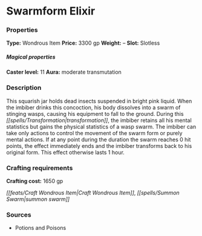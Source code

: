 ﻿---
Title: "Swarmform Elixir"
Type: "Wondrous Item"
Price: "3300 gp"
Weight: "–"
Slot: "Slotless"
Caster level: "11"
Aura: "moderate transmutation"
Description: |
  "This squarish jar holds dead insects suspended in bright pink liquid. When the imbiber drinks this concoction, his body dissolves into a swarm of stinging wasps, causing his equipment to fall to the ground. During this transformation, the imbiber retains all his mental statistics but gains the physical statistics of a wasp swarm. The imbiber can take only actions to control the movement of the swarm form or purely mental actions. If at any point during the duration the swarm reaches 0 hit points, the effect immediately ends and the imbiber transforms back to his original form. This effect otherwise lasts 1 hour."
Crafting cost: "1650 gp"
Sources: "['Potions and Poisons']"
---

# Swarmform Elixir

### Properties

**Type:** Wondrous Item **Price:** 3300 gp **Weight:** – **Slot:** Slotless

##### Magical properties

**Caster level:** 11 **Aura:** moderate transmutation

### Description

This squarish jar holds dead insects suspended in bright pink liquid. When the imbiber drinks this concoction, his body dissolves into a swarm of stinging wasps, causing his equipment to fall to the ground. During this _[[spells/Transformation|transformation]]_, the imbiber retains all his mental statistics but gains the physical statistics of a wasp swarm. The imbiber can take only actions to control the movement of the swarm form or purely mental actions. If at any point during the duration the swarm reaches 0 hit points, the effect immediately ends and the imbiber transforms back to his original form. This effect otherwise lasts 1 hour.

### Crafting requirements

**Crafting cost:** 1650 gp

_[[feats/Craft Wondrous Item|Craft Wondrous Item]]_, _[[spells/Summon Swarm|summon swarm]]_

### Sources

* Potions and Poisons